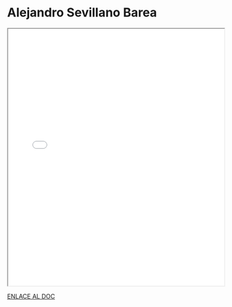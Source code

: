 # Alejandro Sevillano Barea


<iframe 
  src="/assets/files/Alejandro%20Sevillano-cea2db4aa789eb4d10c0ffe5cec523e0.pdf" 
  width="100%" 
  height="600px" 
  style={{ border: "none" }} 
></iframe>

[ENLACE AL DOC](../../../static/PDFs//Protocolo/Alejandro%20Sevillano.pdf)

